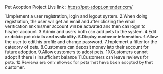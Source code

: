 Pet Adoption Project
Live link : https://pet-adopt.onrender.com/

1.Implement a user registration, login and logout system.
2.When doing registration, the user will get an email and after clicking the email verification link his/her account will be activated and then can login to his/her account.
3.Admin and users both can add pets to the system.
4.Edit or delete pet details and availability.
5.Display customer information. 
6.Allow the user to edit his profile and change password.
7.Implement a filter for the category of pets.
8.Customers can deposit money into their account for future adoption.
9.Allow customers to adopt pets.
10.Customers cannot adopt if there is insufficient balance
11.Customers can leave reviews for pets.
12.Reviews are only allowed for pets that have been adopted by that customer.

